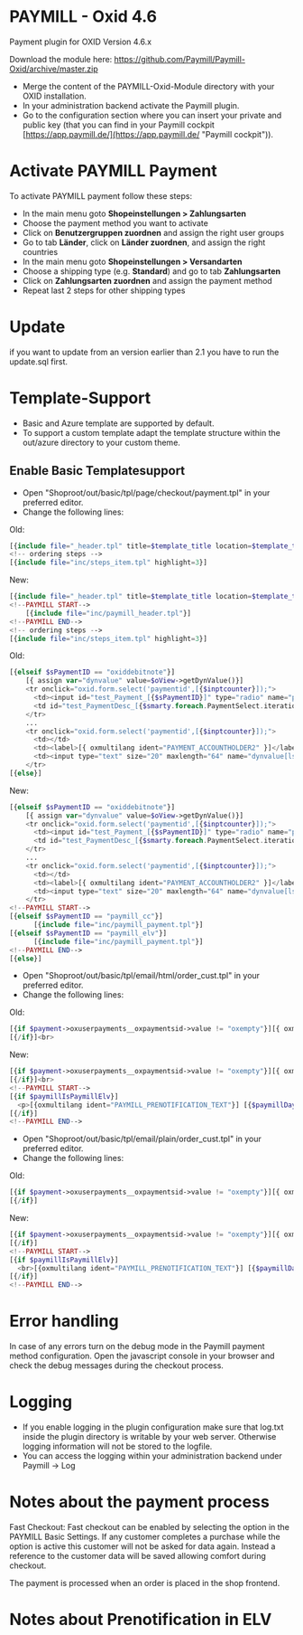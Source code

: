 PAYMILL - Oxid 4.6
==================

Payment plugin for OXID Version 4.6.x

Download the module here: https://github.com/Paymill/Paymill-Oxid/archive/master.zip

- Merge the content of the PAYMILL-Oxid-Module directory with your OXID installation.
- In your administration backend activate the Paymill plugin.
- Go to the configuration section where you can insert your private and public key (that you can find in your Paymill cockpit [https://app.paymill.de/](https://app.paymill.de/ "Paymill cockpit")).

# Activate PAYMILL Payment

To activate PAYMILL payment follow these steps:

- In the main menu goto **Shopeinstellungen > Zahlungsarten**
- Choose the payment method you want to activate
- Click on **Benutzergruppen zuordnen** and assign the right user groups
- Go to tab **Länder**, click on **Länder zuordnen**, and assign the right countries
- In the main menu goto **Shopeinstellungen > Versandarten**
- Choose a shipping type (e.g. **Standard**) and go to tab **Zahlungsarten**
- Click on **Zahlungsarten zuordnen** and assign the payment method
- Repeat last 2 steps for other shipping types

# Update
if you want to update from an version earlier than 2.1 you have to run the update.sql first.


# Template-Support

- Basic and Azure template are supported by default.
- To support a custom template adapt the template structure within the out/azure directory to your custom theme.

## Enable Basic Templatesupport
- Open "Shoproot/out/basic/tpl/page/checkout/payment.tpl" in your preferred editor.
- Change the following lines:

Old:
```php
[{include file="_header.tpl" title=$template_title location=$template_title}]
<!-- ordering steps -->
[{include file="inc/steps_item.tpl" highlight=3}]
```
New:
```php
[{include file="_header.tpl" title=$template_title location=$template_title}]
<!--PAYMILL START-->
	[{include file="inc/paymill_header.tpl"}]
<!--PAYMILL END-->
<!-- ordering steps -->
[{include file="inc/steps_item.tpl" highlight=3}]
```

Old:
```php
[{elseif $sPaymentID == "oxiddebitnote"}]
    [{ assign var="dynvalue" value=$oView->getDynValue()}]
    <tr onclick="oxid.form.select('paymentid',[{$inptcounter}]);">
      <td><input id="test_Payment_[{$sPaymentID}]" type="radio" name="paymentid" value="[{$sPaymentID}]" [{if $oView->getCheckedPaymentId() == $paymentmethod->oxpayments__oxid->value}]checked[{/if}]></td>
      <td id="test_PaymentDesc_[{$smarty.foreach.PaymentSelect.iteration}]" colspan="2"><label><b>[{ $paymentmethod->oxpayments__oxdesc->value}]</b></label></td>
    </tr>
    ...
    <tr onclick="oxid.form.select('paymentid',[{$inptcounter}]);">
      <td></td>
      <td><label>[{ oxmultilang ident="PAYMENT_ACCOUNTHOLDER2" }]</label></td>
      <td><input type="text" size="20" maxlength="64" name="dynvalue[lsktoinhaber]" value="[{ if $dynvalue.lsktoinhaber }][{ $dynvalue.lsktoinhaber }][{else}][{$oxcmp_user->oxuser__oxfname->value}] [{$oxcmp_user->oxuser__oxlname->value}][{/if}]"></td>
    </tr>
[{else}]
```
New:
```php
[{elseif $sPaymentID == "oxiddebitnote"}]
    [{ assign var="dynvalue" value=$oView->getDynValue()}]
    <tr onclick="oxid.form.select('paymentid',[{$inptcounter}]);">
      <td><input id="test_Payment_[{$sPaymentID}]" type="radio" name="paymentid" value="[{$sPaymentID}]" [{if $oView->getCheckedPaymentId() == $paymentmethod->oxpayments__oxid->value}]checked[{/if}]></td>
      <td id="test_PaymentDesc_[{$smarty.foreach.PaymentSelect.iteration}]" colspan="2"><label><b>[{ $paymentmethod->oxpayments__oxdesc->value}]</b></label></td>
    </tr>
    ...
    <tr onclick="oxid.form.select('paymentid',[{$inptcounter}]);">
      <td></td>
      <td><label>[{ oxmultilang ident="PAYMENT_ACCOUNTHOLDER2" }]</label></td>
      <td><input type="text" size="20" maxlength="64" name="dynvalue[lsktoinhaber]" value="[{ if $dynvalue.lsktoinhaber }][{ $dynvalue.lsktoinhaber }][{else}][{$oxcmp_user->oxuser__oxfname->value}] [{$oxcmp_user->oxuser__oxlname->value}][{/if}]"></td>
    </tr>
<!--PAYMILL START-->
[{elseif $sPaymentID == "paymill_cc"}]
      [{include file="inc/paymill_payment.tpl"}]
[{elseif $sPaymentID == "paymill_elv"}]
      [{include file="inc/paymill_payment.tpl"}]
<!--PAYMILL END-->
[{else}]
```
- Open "Shoproot/out/basic/tpl/email/html/order_cust.tpl" in your preferred editor.
- Change the following lines:

Old:
```php
[{if $payment->oxuserpayments__oxpaymentsid->value != "oxempty"}][{ oxmultilang ident="EMAIL_ORDER_CUST_HTML_PAYMENTMETHOD" }] <b>[{ $payment->oxpayments__oxdesc->value }] [{ if $basket->getPaymentCosts() }]([{ $basket->getFPaymentCosts() }] [{ $currency->sign}])[{/if}]</b><br>
[{/if}]<br>
```
New:
```php
[{if $payment->oxuserpayments__oxpaymentsid->value != "oxempty"}][{ oxmultilang ident="EMAIL_ORDER_CUST_HTML_PAYMENTMETHOD" }] <b>[{ $payment->oxpayments__oxdesc->value }] [{ if $basket->getPaymentCosts() }]([{ $basket->getFPaymentCosts() }] [{ $currency->sign}])[{/if}]</b><br>
[{/if}]<br>
<!--PAYMILL START-->
[{if $paymillIsPaymillElv}]
  <p>[{oxmultilang ident="PAYMILL_PRENOTIFICATION_TEXT"}] [{$paymillDaysUntilWithdraw}]</p>
[{/if}]
<!--PAYMILL END-->
```

- Open "Shoproot/out/basic/tpl/email/plain/order_cust.tpl" in your preferred editor.
- Change the following lines:

Old:
```php
[{if $payment->oxuserpayments__oxpaymentsid->value != "oxempty"}][{ oxmultilang ident="EMAIL_ORDER_CUST_HTML_PAYMENTMETHOD" }] [{ $payment->oxpayments__oxdesc->getRawValue() }] [{ if $basket->getPaymentCosts() }]([{ $basket->getFPaymentCosts() }] [{ $currency->sign}])[{/if}]
[{/if}]
```
New:
```php
[{if $payment->oxuserpayments__oxpaymentsid->value != "oxempty"}][{ oxmultilang ident="EMAIL_ORDER_CUST_HTML_PAYMENTMETHOD" }] [{ $payment->oxpayments__oxdesc->getRawValue() }] [{ if $basket->getPaymentCosts() }]([{ $basket->getFPaymentCosts() }] [{ $currency->sign}])[{/if}]
[{/if}]
<!--PAYMILL START-->
[{if $paymillIsPaymillElv}]
  <br>[{oxmultilang ident="PAYMILL_PRENOTIFICATION_TEXT"}] [{$paymillDaysUntilWithdraw}]<br>
[{/if}]
<!--PAYMILL END-->
```

# Error handling

In case of any errors turn on the debug mode in the Paymill payment method configuration.
Open the javascript console in your browser and check the debug messages during the checkout process.

# Logging

- If you enable logging in the plugin configuration make sure that log.txt inside the plugin directory is writable by your web server. Otherwise logging information will not be stored to the logfile.
- You can access the logging within your administration backend under Paymill -> Log

# Notes about the payment process

Fast Checkout: Fast checkout can be enabled by selecting the option in the PAYMILL Basic Settings. If any customer completes a purchase while the option is active this customer will not be asked for data again. Instead a reference to the customer data will be saved allowing comfort during checkout.

The payment is processed when an order is placed in the shop frontend.

# Notes about Prenotification in ELV

